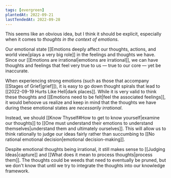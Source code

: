 ```yaml
---
tags: [evergreen]
plantedAt: 2022-09-21
lastTendedAt: 2022-09-28
---
```


This seems like an obvious idea, but I think it should be explicit, especially when it comes to *thoughts in the context of emotions*.

Our emotional state [[Emotions deeply affect our thoughts, actions, and world view|plays a very big role]] in the feelings and thoughts we have. Since our [[Emotions are irrational|emotions are irrational]], we can have thoughts and feelings that feel very true to us — true to our core — yet be inaccurate.

When experiencing strong emotions (such as those that accompany [[Stages of Grief|grief]]), it is easy to go down thought spirals that lead to [[2022-09-19 Hurts Like Hell|dark places]]. While it is very valid to think these thoughts and [[Emotions need to be felt|feel the associated feelings]], it would behoove us realize and keep in mind that the thoughts we have during these emotional states are *necessarily irrational*.

Instead, we should [[Know Thyself#How to get to know yourself|examine our thoughts]] to [[One must understand their emotions to understand themselves|understand them and ultimately ourselves]]. This will allow us to think rationally to judge our ideas fairly rather than succumbing to [[No rational emotional decision|emotional decision-making]].

Despite emotional thoughts being irrational, it still makes sense to [[Judging Ideas|capture]] and [[What does it mean to process thoughts|process them]]. The thoughts could be weeds that need to eventually be pruned, but we don't know that until we try to integrate the thoughts into our knowledge framework.
